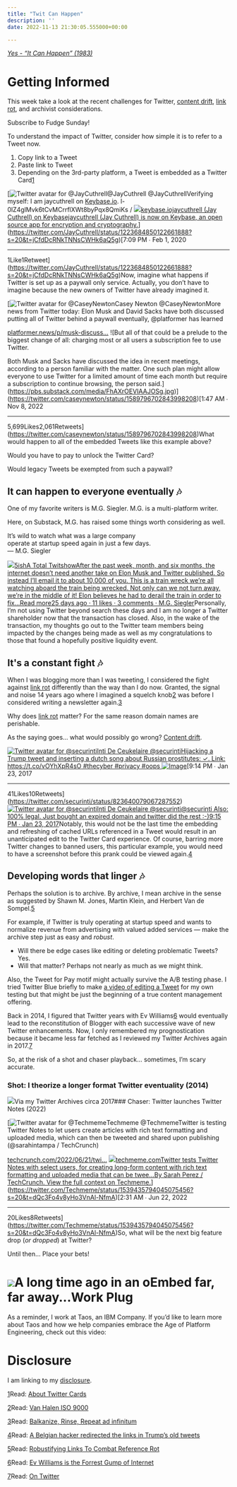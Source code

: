 ```yaml
---
title: "Twit Can Happen"
description: ''
date: 2022-11-13 21:30:05.555000+00:00

---
```


*[Yes - “It Can Happen” (1983)](https://www.youtube.com/watch?v=OeVgcIFEh3I)*

Getting Informed
================

This week take a look at the recent challenges for Twitter, [content drift](https://twitter.com/zittrain/status/1395754434781716485), [link rot](https://en.wikipedia.org/wiki/Link_rot), and archivist considerations.

Subscribe to Fudge Sunday!

To understand the impact of Twitter, consider how simple it is to refer to a Tweet now.

1. Copy link to a Tweet
2. Paste link to Tweet
3. Depending on the 3rd-party platform, a Tweet is embedded as a Twitter Card[1](#footnote-1)

[![Twitter avatar for @JayCuthrell](https://substackcdn.com/image/twitter_name/w_96/JayCuthrell.jpg)@JayCuthrell @JayCuthrellVerifying myself: I am jaycuthrell on [Keybase.io](http://Keybase.io). l-0lZ4glMvk6tCvMCrrflXWt8byPqx8QmiKs / [![](https://bucketeer-e05bbc84-baa3-437e-9518-adb32be77984.s3.amazonaws.com/public/images/7633d4c6-edb2-40d3-b908-88ec5ca5a599_360x360.jpeg)keybase.iojaycuthrell (Jay Cuthrell) on Keybasejaycuthrell (Jay Cuthrell) is now on Keybase, an open source app for encryption and cryptography.](https://keybase.io/jaycuthrell/sigs/l-0lZ4glMvk6tCvMCrrflXWt8byPqx8QmiKs)](https://twitter.com/JayCuthrell/status/1223684850122661888?s=20&t=jCfdDcRNkTNNsCWHk6aQ5g)[7:09 PM ∙ Feb 1, 2020

---

1Like1Retweet](https://twitter.com/JayCuthrell/status/1223684850122661888?s=20&t=jCfdDcRNkTNNsCWHk6aQ5g)Now, imagine what happens if Twitter is set up as a paywall only service. Actually, you don’t have to imagine because the new owners of Twitter have already imagined it.

[![Twitter avatar for @CaseyNewton](https://substackcdn.com/image/twitter_name/w_96/CaseyNewton.jpg)Casey Newton @CaseyNewtonMore news from Twitter today: Elon Musk and David Sacks have both discussed putting all of Twitter behind a paywall eventually, @platformer has learned

[platformer.news/p/musk-discuss…](https://www.platformer.news/p/musk-discusses-putting-all-of-twitter) ![But all of that could be a prelude to the biggest change of all: charging most or all users a subscription fee to use Twitter.

Both Musk and Sacks have discussed the idea in recent meetings, according to a person familiar with the matter. One such plan might allow everyone to use Twitter for a limited amount of time each month but require a subscription to continue browsing, the person said.](https://pbs.substack.com/media/FhAXrOEVIAAJOSg.jpg)](https://twitter.com/caseynewton/status/1589796702843998208)[1:47 AM ∙ Nov 8, 2022

---

5,699Likes2,061Retweets](https://twitter.com/caseynewton/status/1589796702843998208)What would happen to all of the embedded Tweets like this example above?

Would you have to pay to unlock the Twitter Card?

Would legacy Tweets be exempted from such a paywall?

It can happen to everyone eventually 🎶
--------------------------------------

One of my favorite writers is M.G. Siegler. M.G. is a multi-platform writer.

Here, on Substack, M.G. has raised some things worth considering as well.

It’s wild to watch what was a large company   
operate at startup speed again in just a few days.   
— M.G. Siegler

[![](https://bucketeer-e05bbc84-baa3-437e-9518-adb32be77984.s3.amazonaws.com/public/images/8539e546-4d57-4353-9975-a6a033f5a588_256x256.png)5ishA Total TwitshowAfter the past week, month, and six months, the internet doesn’t need another take on Elon Musk and Twitter published. So instead I’ll email it to about 10,000 of you. This is a train wreck we’re all watching aboard the train being wrecked. Not only can we not turn away, we’re in the middle of it! Elon believes he had to derail the train in order to fix…Read more25 days ago · 11 likes · 3 comments · M.G. Siegler](https://5ish.org/p/twitter-shitshow?utm_source=substack&utm_campaign=post_embed&utm_medium=web)Personally, I’m not using Twitter beyond search these days and I am no longer a Twitter shareholder now that the transaction has closed. Also, in the wake of the transaction, my thoughts go out to the Twitter team members being impacted by the changes being made as well as my congratulations to those that found a hopefully positive liquidity event.

It's a constant fight 🎶
-----------------------

When I was blogging more than I was tweeting, I considered the fight against [link rot](https://en.wikipedia.org/wiki/Link_rot) differently than the way than I do now. Granted, the signal and noise 14 years ago where I imagined a squelch knob[2](#footnote-2) was before I considered writing a newsletter again.[3](#footnote-3)

Why does [link rot](https://en.wikipedia.org/wiki/Link_rot) matter? For the same reason domain names are perishable. 

As the saying goes… what would possibly go wrong? [Content drift](https://twitter.com/zittrain/status/1395754434781716485).

[![Twitter avatar for @securinti](https://substackcdn.com/image/twitter_name/w_96/securinti.jpg)Inti De Ceukelaire @securintiHijacking a Trump tweet and inserting a dutch song about Russian prostitutes: ✓. Link: https://t.co/vOYhXpR4sO
 #thecyber #privacy #oops ![Image](https://pbs.substack.com/media/C24oGQQWgAE-4RN.jpg)](https://twitter.com/securinti/status/823640079067287552)[9:14 PM ∙ Jan 23, 2017

---

41Likes10Retweets](https://twitter.com/securinti/status/823640079067287552)[![Twitter avatar for @securinti](https://substackcdn.com/image/twitter_name/w_96/securinti.jpg)Inti De Ceukelaire @securinti@securinti Also: 100% legal. Just bought an expired domain and twitter did the rest :-)](https://twitter.com/securinti/status/823640242099847168?s=20&t=53NEQOeGfywfdVikzcJu0A)[9:15 PM ∙ Jan 23, 2017](https://twitter.com/securinti/status/823640242099847168?s=20&t=53NEQOeGfywfdVikzcJu0A)Notably, this would not be the last time the embedding and refreshing of cached URLs referenced in a Tweet would result in an unanticipated edit to the Twitter Card experience. Of course, barring more Twitter changes to banned users, this particular example, you would need to have a screenshot before this prank could be viewed again.[4](#footnote-4)

Developing words that linger 🎶
------------------------------

Perhaps the solution is to archive. By archive, I mean archive in the sense as suggested by Shawn M. Jones, Martin Klein, and Herbert Van de Sompel.[5](#footnote-5)

For example, if Twitter is truly operating at startup speed and wants to normalize revenue from advertising with valued added services — make the archive step just as easy and *robust*.

* Will there be edge cases like editing or deleting problematic Tweets? Yes.
* Will that matter? Perhaps not nearly as much as we might think.

Also, the Tweet for Pay motif might actually survive the A/B testing phase. I tried Twitter Blue briefly to make [a video of editing a Tweet](https://www.youtube.com/watch?v=SURvQgYJiag) for my own testing but that might be just the beginning of a true content management offering.

Back in 2014, I figured that Twitter years with Ev Williams[6](#footnote-6) would eventually lead to the reconstitution of Blogger with each successive wave of new Twitter enhancements. Now, I only remembered my prognostication because it became less far fetched as I reviewed my Twitter Archives again in 2017.[7](#footnote-7)

So, at the risk of a shot and chaser playback… sometimes, I’m scary accurate.

### Shot: I theorize a longer format Twitter eventuality (2014)

[![](https://bucketeer-e05bbc84-baa3-437e-9518-adb32be77984.s3.amazonaws.com/public/images/82f33af0-3005-48e8-84e8-d9876deda73b_986x414.png)](https://substackcdn.com/image/fetch/f_auto,q_auto:good,fl_progressive:steep/https%3A%2F%2Fbucketeer-e05bbc84-baa3-437e-9518-adb32be77984.s3.amazonaws.com%2Fpublic%2Fimages%2F82f33af0-3005-48e8-84e8-d9876deda73b_986x414.png)Via my Twitter Archives circa 2017### Chaser: Twitter launches Twitter Notes (2022)

[![Twitter avatar for @Techmeme](https://substackcdn.com/image/twitter_name/w_96/Techmeme.jpg)Techmeme @TechmemeTwitter is testing Twitter Notes to let users create articles with rich text formatting and uploaded media, which can then be tweeted and shared upon publishing (@sarahintampa / TechCrunch)

[techcrunch.com/2022/06/21/twi…](https://techcrunch.com/2022/06/21/twitter-to-expand-into-long-form-content-with-upcoming-twitter-notes-feature/)
[![](https://bucketeer-e05bbc84-baa3-437e-9518-adb32be77984.s3.amazonaws.com/public/images/1057851b-e9a3-433a-a654-54e6db9b05dd_711x399.jpeg)techmeme.comTwitter tests Twitter Notes with select users, for creating long-form content with rich text formatting and uploaded media that can be twee…By Sarah Perez / TechCrunch. View the full context on Techmeme.](http://www.techmeme.com/220621/p40#a220621p40)](https://twitter.com/Techmeme/status/1539435794045075456?s=20&t=dQc3Fo4v8yHo3VnAl-NfmA)[2:31 AM ∙ Jun 22, 2022

---

20Likes8Retweets](https://twitter.com/Techmeme/status/1539435794045075456?s=20&t=dQc3Fo4v8yHo3VnAl-NfmA)So, what will be the next big feature drop (*or dropped*) at Twitter? 

Until then… Place your bets!

[![](https://bucketeer-e05bbc84-baa3-437e-9518-adb32be77984.s3.amazonaws.com/public/images/d9418f32-6424-4302-9e6a-1df33d029d2c_940x788.png)](https://substackcdn.com/image/fetch/f_auto,q_auto:good,fl_progressive:steep/https%3A%2F%2Fbucketeer-e05bbc84-baa3-437e-9518-adb32be77984.s3.amazonaws.com%2Fpublic%2Fimages%2Fd9418f32-6424-4302-9e6a-1df33d029d2c_940x788.png)A long time ago in an oEmbed far, far away...Work Plug
=========

As a reminder, I work at Taos, an IBM Company. If you’d like to learn more about Taos and how we help companies embrace the Age of Platform Engineering, check out this video: 

Disclosure
==========

I am linking to my [disclosure](https://jaycuthrell.com/disclosure/?utm_campaign=Fudge%20Sunday&utm_medium=email&utm_source=Revue%20newsletter).

[1](#footnote-anchor-1)Read: [About Twitter Cards](https://developer.twitter.com/en/docs/twitter-for-websites/cards/overview/abouts-cards)

[2](#footnote-anchor-2)Read: [Van Halen ISO 9000](https://fudge.org/archive/van-halen-iso-9000/)

[3](#footnote-anchor-3)Read: [Balkanize, Rinse, Repeat ad infinitum](https://fudge.org/archive/balkanize-rinse-repeat-ad-infinitum/)

[4](#footnote-anchor-4)Read: [A Belgian hacker redirected the links in Trump’s old tweets](https://www.theverge.com/2017/2/3/14495978/belgian-hacker-trump-twitter-links)

[5](#footnote-anchor-5)Read: [Robustifying Links To Combat Reference Rot](https://journal.code4lib.org/articles/15509)

[6](#footnote-anchor-6)Read: [Ev Williams is the Forrest Gump of Internet](https://www.theatlantic.com/technology/archive/2016/06/ev-williams-is-the-forrest-gump-of-the-internet/486899/)

[7](#footnote-anchor-7)Read: [On Twitter](https://fudge.org/archive/on-twitter/)

